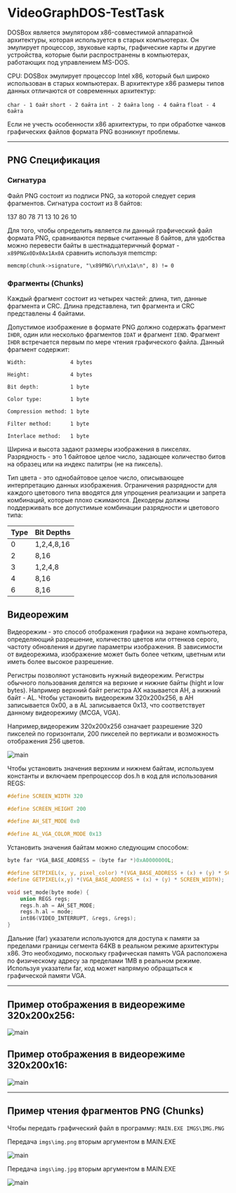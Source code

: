 # VideoGraphDOS-TestTask

DOSBox является эмулятором x86-совместимой аппаратной архитектуры, которая используется в старых компьютерах. Он эмулирует процессор, звуковые карты, графические карты и другие устройства, которые были распространены в компьютерах, работающих под управлением MS-DOS.

CPU: DOSBox эмулирует процессор Intel x86, который был широко использован в старых компьютерах. В архитектуре x86 размеры типов данных отличаются от современных архитектур:

  `char - 1 байт`
  `short - 2 байта`
  `int - 2 байта`
  `long - 4 байта`
  `float - 4 байта`

Если не учесть особенности x86 архитектуры, то при обработке чанков графических файлов формата PNG возникнут проблемы.
____
## PNG Спецификация
### Сигнатура

Файл PNG состоит из подписи PNG, за которой следует серия фрагментов. Сигнатура состоит из 8 байтов:

137 80 78 71 13 10 26 10

Для того, чтобы определить является ли данный графический файл формата PNG, сравниваются первые считанные 8 байтов, для удобства
можно перевести байты в шестнадцатеричный формат - `x89PNGx0Dx0Ax1Ax0A` сравнить используя memcmp: 

`memcmp(chunk->signature, "\x89PNG\r\n\x1a\n", 8) != 0`

### Фрагменты (Chunks)
Каждый фрагмент состоит из четырех частей: длина, тип, данные фрагмента и CRC.
Длина представлена, тип фрагмента и CRC представлены 4 байтами.

Допустимое изображение в формате PNG должно содержать фрагмент `IHDR`, один или несколько фрагментов `IDAT` и фрагмент `IEND`.
Фрагмент `IHDR` встречается первым по мере чтения графического файла. Данный фрагмент содержит:

   `Width:              4 bytes`
   
   `Height:             4 bytes`
   
   `Bit depth:          1 byte`
   
   `Color type:         1 byte`
   
   `Compression method: 1 byte`
   
   `Filter method:      1 byte`
   
   `Interlace method:   1 byte`

Ширина и высота задают размеры изображения в пикселях. Разрядность - это 1 байтовое целое число, задающее количество битов на образец или на индекс палитры (не на пиксель). 

Тип цвета - это однобайтовое целое число, описывающее интерпретацию данных изображения. Ограничения разрядности для каждого цветового типа вводятся для упрощения реализации и запрета комбинаций, которые плохо сжимаются. Декодеры должны поддерживать все допустимые комбинации разрядности и цветового типа:

| Type | Bit Depths | 
| ----------- | ----------- |
| 0   | 1,2,4,8,16   |
| 2   | 8,16   |
| 3   | 1,2,4,8   |
| 4   | 8,16   |
| 6   | 8,16   |

## Видеорежим


Видеорежим - это способ отображения графики на экране компьютера, определяющий разрешение, количество цветов или оттенков серого, частоту обновления и другие параметры изображения. В зависимости от видеорежима, изображение может быть более четким, цветным или иметь более высокое разрешение.

Регистры позволяют установить нужный видеорежим. Регистры обычного пользования делятся на верхние и нижние байты (hight и low bytes). Например верхний байт регистра AX называется
AH, а нижний байт - AL. Чтобы установить видеорежим 320x200x256, в AH записывается 0x00, а в AL записывается 0x13, что соответствует данному видеорежиму (MCGA, VGA). 

Например,видеорежим 320x200x256 означает разрешение 320 пикселей по горизонтали, 200 пикселей по вертикали и возможность отображения 256 цветов. 

![main](https://i.imgur.com/TRZiJF2.png)

Чтобы установить значения верхним и нижнем байтам, используем константы и включаем препроцессор dos.h в код для использования REGS:

```c
#define SCREEN_WIDTH 320

#define SCREEN_HEIGHT 200

#define AH_SET_MODE 0x0

#define AL_VGA_COLOR_MODE 0x13
```

Установить значения байтам можно следующим способом:

```c
byte far *VGA_BASE_ADDRESS = (byte far *)0xA0000000L;

#define SETPIXEL(x, y, pixel_color) *(VGA_BASE_ADDRESS + (x) + (y) * SCREEN_WIDTH) = pixel_color;
#define GETPIXEL(x,y) *(VGA_BASE_ADDRESS + (x) + (y) * SCREEN_WIDTH);

void set_mode(byte mode) {
    union REGS regs;
    regs.h.ah = AH_SET_MODE;
    regs.h.al = mode;
    int86(VIDEO_INTERRUPT, &regs, &regs);
}
```

Дальние (far) указатели используются для доступа к памяти за пределами границы сегмента 64KB в реальном режиме архитектуры x86. Это необходимо, поскольку графическая память VGA расположена по физическому адресу за пределами 1MB в реальном режиме. Используя указатели far, код может напрямую обращаться к графической памяти VGA.
___
## Пример отображения в видеорежиме 320x200x256:

![main](https://i.imgur.com/Y8CHDSB.png)


## Пример отображения в видеорежиме 320x200x16:

![main](https://i.imgur.com/M1MlG2v.png)

___
## Пример чтения фрагментов PNG (Chunks)

Чтобы передать графический файл в программу: `MAIN.EXE IMGS\IMG.PNG`

Передача `imgs\img.png` вторым аргументом в MAIN.EXE

![main](https://i.imgur.com/oWYH9TZ.png)

Передача `imgs\img.jpg` вторым аргументом в MAIN.EXE

![main](https://i.imgur.com/aDg7bwu.png)

